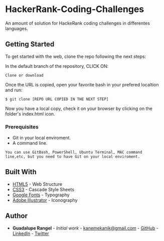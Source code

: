 # HackerRank-Coding-Challenges

An amount of solution for HackeRank coding challenges in differentes languages.

## Getting Started

To get started with the web, clone the repo following the next steps:

In the default branch of the repository, CLICK ON:

```
Clone or download
```

Once the URL is copied, open your favorite bash in your prefered localtion and run:

```
$ git clone [REPO URL COPIED IN THE NEXT STEP]
```

Now you have a local copy, check it on your browser by clicking on the folder's index.html icon. 

### Prerequisites

- Git in your local enviroment.
- A command line.

```
You can use GitBash, PowerShell, Ubuntu Terminal, MAC command line,etc, but you need to have Git on your local enviroment.
```

## Built With

* [HTML5](https://developer.mozilla.org/en-US/docs/Web/Guide/HTML/HTML5) - Web Structure
* [CSS3](https://developer.mozilla.org/en-US/docs/Archive/CSS3) - Cascade Style Sheets
* [Google Fonts](https://fonts.google.com/) - Typography
* [Adobe Illustrator](https://www.adobe.com/products/illustrator.html) - Iconography
 

## Author

* **Guadalupe Rangel** - *Initial work* - kanemekanik@gmail.com - [GitHub](https://github.com/Luzaks) - [LinkedIn](https://www.linkedin.com/in/rangel-guadalupe) - [Twitter](https://twitter.com/luuevaladez)
